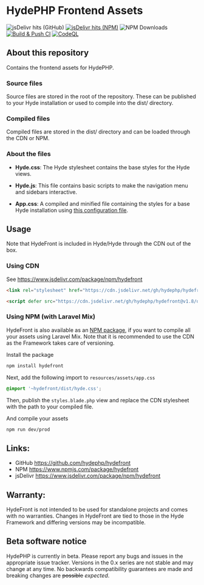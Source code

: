 # HydePHP Frontend Assets
![jsDelivr hits (GitHub)](https://img.shields.io/jsdelivr/gh/hm/hydephp/hydefront)
[![jsDelivr hits (NPM)](https://data.jsdelivr.com/v1/package/npm/hydefront/badge?style=rounded)](https://www.jsdelivr.com/package/npm/hydefront)
![NPM Downloads](https://img.shields.io/npm/dm/hydefront)
[![Build & Push CI](https://github.com/hydephp/hydefront/actions/workflows/node.js.yml/badge.svg)](https://github.com/hydephp/hydefront/actions/workflows/node.js.yml)
[![CodeQL](https://github.com/hydephp/hydefront/actions/workflows/codeql.yml/badge.svg)](https://github.com/hydephp/hydefront/actions/workflows/codeql.yml)

## About this repository

Contains the frontend assets for HydePHP.

### Source files
Source files are stored in the root of the repository. These can be published to your Hyde installation or used to compile into the dist/ directory.

### Compiled files
Compiled files are stored in the dist/ directory and can be loaded through the CDN or NPM.

### About the files

- **Hyde.css**:
The Hyde stylesheet contains the base styles for the Hyde views.

- **Hyde.js**:
This file contains basic scripts to make the navigation menu and sidebars interactive.

- **App.css**:
A compiled and minified file containing the styles for a base Hyde installation using [this configuration file](https://github.com/hydephp/hyde/blob/master/tailwind.config.js).


## Usage
Note that HydeFront is included in Hyde/Hyde through the CDN out of the box.

### Using CDN
See https://www.jsdelivr.com/package/npm/hydefront

```html
<link rel="stylesheet" href="https://cdn.jsdelivr.net/gh/hydephp/hydefront@v1.8/dist/hyde.css">

<script defer src="https://cdn.jsdelivr.net/gh/hydephp/hydefront@v1.8/dist/hyde.js"></script>
```

### Using NPM (with Laravel Mix)
HydeFront is also available as an [NPM package](https://www.npmjs.com/package/hydefront), if you want to compile all your assets using Laravel Mix. Note that it is recommended to use the CDN as the Framework takes care of versioning.

Install the package
```bash
npm install hydefront
```

Next, add the following import to `resources/assets/app.css`
```css
@import '~hydefront/dist/hyde.css';
```

Then, publish the `styles.blade.php` view and replace the CDN stylesheet with the path to your compiled file.

And compile your assets
```bash
npm run dev/prod
```

## Links:
- GitHub https://github.com/hydephp/hydefront
- NPM https://www.npmjs.com/package/hydefront
- jsDelivr https://www.jsdelivr.com/package/npm/hydefront

## Warranty:
HydeFront is not intended to be used for standalone projects and comes with no warranties. Changes in HydeFront are tied to those in the Hyde Framework and differing versions may be incompatible.

## Beta software notice
HydePHP is currently in beta. Please report any bugs and issues in the appropriate issue tracker. Versions in the 0.x series are not stable and may change at any time. No backwards compatibility guarantees are made and breaking changes are <s>possible</s> <i>expected</i>.
